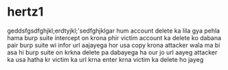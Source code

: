 # hertz1


geddsfgsdfghjkl;erdtyjkl;'sedfghjklgar hum account delete ka lila gya pehla hama burp suite intercept on krona phir victim account ka delete ko dabana pair burp suite wi infor url aajayega hor usa copy krona attacker wala ma  bi asa hi burp suite on krkna delete pa dabayega  ha our jo url aayeg attacker ka usa  hatha kr victim ka url krna  enter krna victim ka delete ho jayeg
